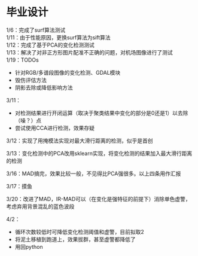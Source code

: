 # 毕业设计
1/6：完成了surf算法测试  
1/11：由于性能原因，更换surf算法为sift算法  
1/12：完成了基于PCA的变化检测测试  
1/13：解决了对非正方形图片配准不正确的问题，对机场图像进行了测试  
1/19：TODOs
* 针对RGB/多谱段图像的变化检测、GDAL模块
* 毁伤评估方法
* 阴影去除或降低影响方法

3/11：
* 对检测结果进行开闭运算（取决于聚类结果中变化的部分是0还是1）以去除（噪？）点
* 尝试使用CCA进行检测，效果存疑

3/12：实现了用掩模法实现对最大滑行距离的检测，似乎是首创

3/13：变化检测中的PCA改用sklearn实现，将变化检测的结果加入最大滑行距离的检测

3/16：MAD搞完，效果比较一般，不见得比PCA强很多。以上四条用作汇报

3/17：摸鱼

3/20：改进了MAD，IR-MAD可以（在变化是强特征的前提下）消除单色虚警，考虑弃用背景混乱的蓝色波段

4/2：
* 循环次数较低时可降低变化检测阈值和虚警，目前拟取2
* 将泥土移植到跑道上，效果拔群，甚至虚警都降低了
* 用回python

